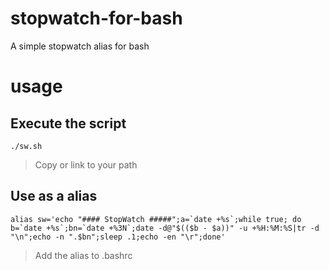 # stopwatch-for-bash
A simple stopwatch alias for bash

# usage

## Execute the script

    ./sw.sh
    
> Copy or link to your path
    
## Use as a alias

    alias sw='echo "#### StopWatch #####";a=`date +%s`;while true; do b=`date +%s`;bn=`date +%3N`;date -d@"$(($b - $a))" -u +%H:%M:%S|tr -d "\n";echo -n ".$bn";sleep .1;echo -en "\r";done'

> Add the alias to .bashrc

